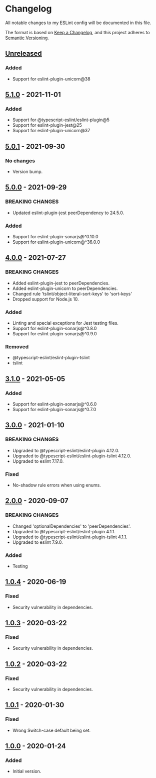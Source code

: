 # Changelog
All notable changes to my ESLint config will be documented in this file.

The format is based on [Keep a Changelog](https://keepachangelog.com/en/1.0.0/),
and this project adheres to [Semantic Versioning](https://semver.org/spec/v2.0.0.html).

## [Unreleased]
### Added
- Support for eslint-plugin-unicorn@38

## [5.1.0] - 2021-11-01
### Added
- Support for @typescript-eslint/eslint-plugin@5
- Support for eslint-plugin-jest@25
- Support for eslint-plugin-unicorn@37

## [5.0.1] - 2021-09-30
### No changes
- Version bump.

## [5.0.0] - 2021-09-29
### BREAKING CHANGES
- Updated eslint-plugin-jest peerDependency to 24.5.0.

### Added
- Support for eslint-plugin-sonarjs@^0.10.0
- Support for eslint-plugin-unicorn@^36.0.0

## [4.0.0] - 2021-07-27
### BREAKING CHANGES
- Added eslint-plugin-jest to peerDependencies.
- Added eslint-plugin-unicorn to peerDependencies.
- Changed rule 'tslint/object-literal-sort-keys' to 'sort-keys'
- Dropped support for Node.js 10.

### Added
- Linting and special exceptions for Jest testing files.
- Support for eslint-plugin-sonarjs@^0.8.0
- Support for eslint-plugin-sonarjs@^0.9.0

### Removed
- @typescript-eslint/eslint-plugin-tslint
- tslint

## [3.1.0] - 2021-05-05
### Added
- Support for eslint-plugin-sonarjs@^0.6.0
- Support for eslint-plugin-sonarjs@^0.7.0

## [3.0.0] - 2021-01-10
### BREAKING CHANGES
- Upgraded to @typescript-eslint/eslint-plugin 4.12.0.
- Upgraded to @typescript-eslint/eslint-plugin-tslint 4.12.0.
- Upgraded to eslint 7.17.0.

### Fixed
- No-shadow rule errors when using enums.

## [2.0.0] - 2020-09-07
### BREAKING CHANGES
- Changed 'optionalDependencies' to 'peerDependencies'.
- Upgraded to @typescript-eslint/eslint-plugin 4.1.1.
- Upgraded to @typescript-eslint/eslint-plugin-tslint 4.1.1.
- Upgraded to eslint 7.9.0.

### Added
- Testing

## [1.0.4] - 2020-06-19
### Fixed
- Security vulnerability in dependencies.

## [1.0.3] - 2020-03-22
### Fixed
- Security vulnerability in dependencies.

## [1.0.2] - 2020-03-22
### Fixed
- Security vulnerability in dependencies.

## [1.0.1] - 2020-01-30
### Fixed
- Wrong Switch-case default being set.

## [1.0.0] - 2020-01-24
### Added
- Initial version.

[Unreleased]: https://github.com/Ionaru/eslint-config/compare/5.1.0...HEAD
[5.1.0]: https://github.com/Ionaru/eslint-config/compare/5.0.1...5.1.0
[5.0.1]: https://github.com/Ionaru/eslint-config/compare/5.0.0...5.0.1
[5.0.0]: https://github.com/Ionaru/eslint-config/compare/4.0.0...5.0.0
[4.0.0]: https://github.com/Ionaru/eslint-config/compare/3.1.0...4.0.0
[3.1.0]: https://github.com/Ionaru/eslint-config/compare/3.0.0...3.1.0
[3.0.0]: https://github.com/Ionaru/eslint-config/compare/2.0.0...3.0.0
[2.0.0]: https://github.com/Ionaru/eslint-config/compare/1.0.4...2.0.0
[1.0.4]: https://github.com/Ionaru/eslint-config/compare/1.0.3...1.0.4
[1.0.3]: https://github.com/Ionaru/eslint-config/compare/1.0.2...1.0.3
[1.0.2]: https://github.com/Ionaru/eslint-config/compare/1.0.1...1.0.2
[1.0.1]: https://github.com/Ionaru/eslint-config/compare/1.0.0...1.0.1
[1.0.0]: https://github.com/Ionaru/eslint-config/compare/2c91352...1.0.0
